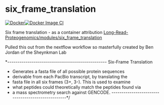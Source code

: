 # six_frame_translation
[![Docker](https://github.com/adeslatt/six_frame_translation/actions/workflows/docker-publish.yml/badge.svg)](https://github.com/adeslatt/six_frame_translation/actions/workflows/docker-publish.yml)[![Docker Image CI](https://github.com/adeslatt/six_frame_translation/actions/workflows/docker-image.yml/badge.svg)](https://github.com/adeslatt/six_frame_translation/actions/workflows/docker-image.yml)

Six frame translation - as a container attribution [Long-Read-Proteogenomics/modules/six_frame_translation](https://github.com/sheynkman-lab/Long-Read-Proteogenomics#readme)


Pulled this out from the nextflow workflow so masterfully created by Ben Jordan of the Sheynkman Lab

*--------------------------------------------------
Six-Frame Translation
 * Generates a fasta file of all possible protein sequences
 * derivable from each PacBio transcript, by translating the
 * fasta file in all six frames (3+, 3-). This is used to examine
 * what peptides could theoretically match the peptides found via
 * a mass spectrometry search against GENCODE.
---------------------------------------------------*/

